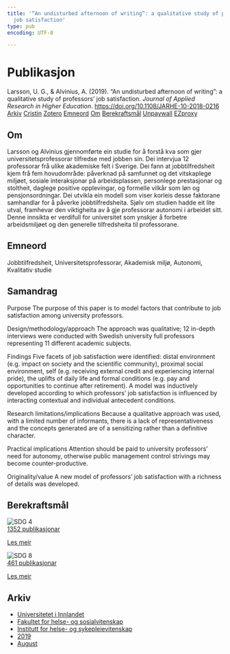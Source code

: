 ```yaml
---
title: '“An undisturbed afternoon of writing”: a qualitative study of professors’
  job satisfaction'
type: pub
encoding: UTF-8

---
```

<h1>Publikasjon</h1>
<article id="csl-bib-container-8GRTGGS5" class="csl-bib-container">
  <div class="csl-bib-body"> <div class="csl-entry">Larsson, U. G., &#38; Alvinius, A. (2019). “An undisturbed afternoon of writing”: a qualitative study of professors’ job satisfaction. <i>Journal of Applied Research in Higher Education</i>. <a href="https://doi.org/10.1108/JARHE-10-2018-0216">https://doi.org/10.1108/JARHE-10-2018-0216</a></div> </div>
  <div class="csl-bib-buttons">
    <a href="#taxonomy-article-8GRTGGS5" alt="archive" class="csl-bib-button">Arkiv</a>
    <a href="https://app.cristin.no/results/show.jsf?id=1716320" alt="Cristin" class="csl-bib-button">Cristin</a>
    <a href="http://zotero.org/groups/5881554/items/8GRTGGS5" alt="Zotero" class="csl-bib-button">Zotero</a>
    <a href="#keywords-article-8GRTGGS5" alt="keywords" class="csl-bib-button">Emneord</a>
    <a href="#about-article-8GRTGGS5" alt="about_pub" class="csl-bib-button">Om</a>
    <a href="#sdg-article-8GRTGGS5" alt="sdg" class="csl-bib-button">Berekraftsmål</a>
    <a href="https://doi.org/10.1108/jarhe-10-2018-0216" alt="Unpaywall" class="csl-bib-button">Unpaywall</a>
    <a href="https://doi.org/10.1108/jarhe-10-2018-0216" alt="EZproxy" class="csl-bib-button">EZproxy</a>
  </div>
  <div id="csl-bib-meta-container-8GRTGGS5"></div>
</article>
<div id="csl-bib-meta-8GRTGGS5" class="csl-bib-meta">
  <article id="about-article-8GRTGGS5" class="about_pub-article">
    <h1>Om</h1>
    Larsson og Alvinius gjennomførte ein studie for å forstå kva som gjer universitetsprofessorar tilfredse med jobben sin. Dei intervjua 12 professorar frå ulike akademiske felt i Sverige. Dei fann at jobbtilfredsheit kjem frå fem hovudområde: påverknad på samfunnet og det vitskaplege miljøet, sosiale interaksjonar på arbeidsplassen, personlege prestasjonar og stoltheit, daglege positive opplevingar, og formelle vilkår som løn og pensjonsordningar. Dei utvikla ein modell som viser korleis desse faktorane samhandlar for å påverke jobbtilfredsheita. Sjølv om studien hadde eit lite utval, framhevar den viktigheita av å gje professorar autonomi i arbeidet sitt. Denne innsikta er verdifull for universitet som ynskjer å forbetre arbeidsmiljøet og den generelle tilfredsheita til professorane.
  </article>
  <article id="keywords-article-8GRTGGS5" class="keywords-article">
    <h1>Emneord</h1>
    Jobbtilfredsheit, Universitetsprofessorar, Akademisk miljø, Autonomi, Kvalitativ studie
  </article>
  <article id="abstract-article-8GRTGGS5" class="abstract-article">
    <h1>Samandrag</h1>
    Purpose 
The purpose of this paper is to model factors that contribute to job satisfaction among university professors. 
 
Design/methodology/approach 
The approach was qualitative; 12 in-depth interviews were conducted with Swedish university full professors representing 11 different academic subjects. 
 
Findings 
Five facets of job satisfaction were identified: distal environment (e.g. impact on society and the scientific community), proximal social environment, self (e.g. receiving external credit and experiencing internal pride), the uplifts of daily life and formal conditions (e.g. pay and opportunities to continue after retirement). A model was inductively developed according to which professors’ job satisfaction is influenced by interacting contextual and individual antecedent conditions. 
 
Research limitations/implications 
Because a qualitative approach was used, with a limited number of informants, there is a lack of representativeness and the concepts generated are of a sensitizing rather than a definitive character. 
 
Practical implications 
Attention should be paid to university professors’ need for autonomy, otherwise public management control strivings may become counter-productive. 
 
Originality/value 
A new model of professors’ job satisfaction with a richness of details was developed.
  </article>
  <article id="sdg-article-8GRTGGS5" class="sdg-article">
    <h1>Berekraftsmål</h1>
    <div class="sdg-container"><div id="sdg4" class="sdg">
        <img src="{{< params subfolder >}}images/sdg/sdg04_nn.png" class="image" alt="SDG 4">
        <div class="sdg-overlay">
          <a href="{{< params subfolder >}}nn/archive/?sdg=4#archive" class="sdg-publication-count"><span>1352</span> publikasjonar</a>
          <p><a href="https://fn.no/om-fn/fns-baerekraftsmaal/god-utdanning?lang=nno-NO" class="sdg-read-more">Les meir</a></p>
        </div>
      </div> <div id="sdg8" class="sdg">
        <img src="{{< params subfolder >}}images/sdg/sdg08_nn.png" class="image" alt="SDG 8">
        <div class="sdg-overlay">
          <a href="{{< params subfolder >}}nn/archive/?sdg=8#archive" class="sdg-publication-count"><span>461</span> publikasjonar</a>
          <p><a href="https://fn.no/om-fn/fns-baerekraftsmaal/anstendig-arbeid-og-oekonomisk-vekst?lang=nno-NO" class="sdg-read-more">Les meir</a></p>
        </div>
      </div></div>
  </article>
  <article id="taxonomy-article-8GRTGGS5" class="taxonomy-article">
    <h1>Arkiv</h1>
    <ul>
      <li><a href="{{< params subfolder >}}nn/archive/?key=3DCRN523">Universitetet i Innlandet</a></li>
      <li><a href="{{< params subfolder >}}nn/archive/?key=IDKFS3MX">Fakultet for helse- og sosialvitenskap</a></li>
      <li><a href="{{< params subfolder >}}nn/archive/?key=GTV4ECMZ">Institutt for helse- og sykepleievitenskap</a></li>
      <li><a href="{{< params subfolder >}}nn/archive/?key=E7THIEEM">2019</a></li>
      <li><a href="{{< params subfolder >}}nn/archive/?key=RVVJX4EK">August</a></li>
    </ul>
  </article>
</div>
